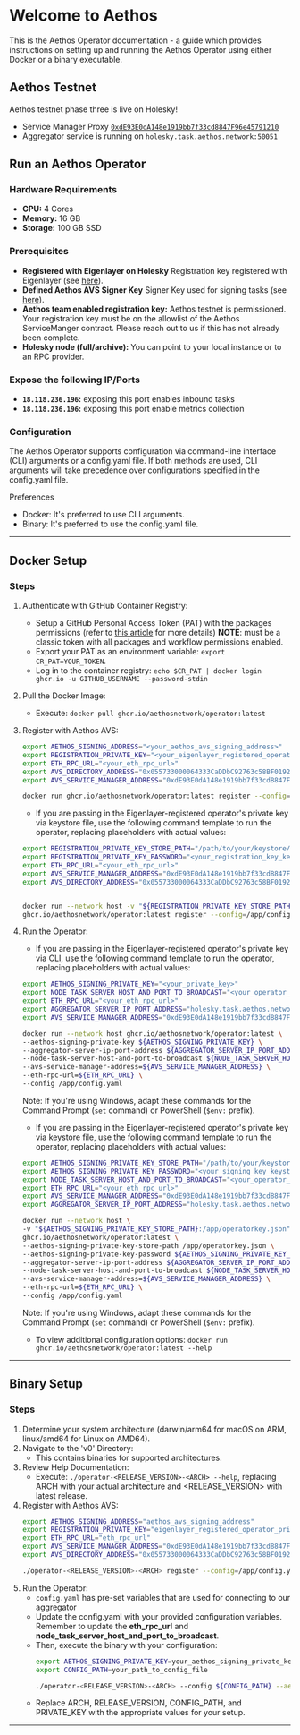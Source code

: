 # Welcome to Aethos
This is the Aethos Operator documentation - a guide which provides instructions on setting up and running the Aethos Operator using either Docker or a binary executable.

## Aethos Testnet
Aethos testnet phase three is live on Holesky!
- Service Manager Proxy [```0xdE93E0dA148e1919bb7f33cd8847F96e45791210```](https://holesky.etherscan.io/address/0xdE93E0dA148e1919bb7f33cd8847F96e45791210)
- Aggregator service is running on ```holesky.task.aethos.network:50051```

## Run an Aethos Operator

### Hardware Requirements
* **CPU:** 4 Cores
* **Memory:** 16 GB
* **Storage:** 100 GB SSD

### Prerequisites
* **Registered with Eigenlayer on Holesky** Registration key registered with Eigenlayer (see [here](https://docs.eigenlayer.xyz/eigenlayer/operator-guides/operator-installation)).
* **Defined Aethos AVS Signer Key** Signer Key used for signing tasks (see [here](https://docs.eigenlayer.xyz/eigenlayer/operator-guides/key-management/intro#eigenlayer)).
* **Aethos team enabled registration key:** Aethos testnet is permissioned. Your registration key must be on the allowlist of the Aethos ServiceManger contract. Please reach out to us if this has not already been complete.
* **Holesky node (full/archive):** You can point to your local instance or to an RPC provider.

### Expose the following IP/Ports
* **`18.118.236.196`:** exposing this port enables inbound tasks
* **`18.118.236.196`:** exposing this port enable metrics collection

### Configuration
The Aethos Operator supports configuration via command-line interface (CLI) arguments or a config.yaml file.
If both methods are used, CLI arguments will take precedence over configurations specified in the config.yaml file.

Preferences
* Docker: It's preferred to use CLI arguments.
* Binary: It's preferred to use the config.yaml file.

---
## Docker Setup
### Steps
1. Authenticate with GitHub Container Registry:
   * Setup a GitHub Personal Access Token (PAT) with the packages permissions (refer to [this article](https://docs.github.com/en/packages/working-with-a-github-packages-registry/working-with-the-container-registry) for more details) **NOTE**: must be a classic token with all packages and workflow permissions enabled.
   * Export your PAT as an environment variable: `export CR_PAT=YOUR_TOKEN`.
   * Log in to the container registry: `echo $CR_PAT | docker login ghcr.io -u GITHUB_USERNAME --password-stdin`
2. Pull the Docker Image:
   * Execute: `docker pull ghcr.io/aethosnetwork/operator:latest`
3. Register with Aethos AVS:
   ```sh 
   export AETHOS_SIGNING_ADDRESS="<your_aethos_avs_signing_address>"
   export REGISTRATION_PRIVATE_KEY="<your_eigenlayer_registered_operator_private_key>"
   export ETH_RPC_URL="<your_eth_rpc_url>"
   export AVS_DIRECTORY_ADDRESS="0x055733000064333CaDDbC92763c58BF0192fFeBf"
   export AVS_SERVICE_MANAGER_ADDRESS="0xdE93E0dA148e1919bb7f33cd8847F96e45791210"

   docker run ghcr.io/aethosnetwork/operator:latest register --config=/app/config.yaml --registration-private-key=${REGISTRATION_PRIVATE_KEY} --avs-directory-address=${AVS_DIRECTORY_ADDRESS} --aethos-signing-address=${AETHOS_SIGNING_ADDRESS} --avs-service-manager-address=${AVS_SERVICE_MANAGER_ADDRESS} --eth-rpc-url=${ETH_RPC_URL}
   ```

   * If you are passing in the Eigenlayer-registered operator's private key via keystore file, use the following command template to run the operator, replacing placeholders with actual values:
   ```sh
   export REGISTRATION_PRIVATE_KEY_STORE_PATH="/path/to/your/keystore/ecdsa_file.json"
   export REGISTRATION_PRIVATE_KEY_PASSWORD="<your_registration_key_keystore_password>"
   export ETH_RPC_URL="<your_eth_rpc_url>"
   export AVS_SERVICE_MANAGER_ADDRESS="0xdE93E0dA148e1919bb7f33cd8847F96e45791210"
   export AVS_DIRECTORY_ADDRESS="0x055733000064333CaDDbC92763c58BF0192fFeBf"


   docker run --network host -v "${REGISTRATION_PRIVATE_KEY_STORE_PATH}:/app/operatorkey.json"
   ghcr.io/aethosnetwork/operator:latest register --config=/app/config.yaml --registration-private-key-store-path ${REGISTRATION_PRIVATE_KEY_STORE_PATH} --registration-private-key-password ${REGISTRATION_PRIVATE_KEY_PASSWORD} --avs-directory-address=${AVS_DIRECTORY_ADDRESS} --aethos-signing-address=${AETHOS_SIGNING_ADDRESS} --avs-service-manager-address=${AVS_SERVICE_MANAGER_ADDRESS} --eth-rpc-url=${ETH_RPC_URL}
   ```
4. Run the Operator:
   * If you are passing in the Eigenlayer-registered operator's private key via CLI, use the following command template to run the operator, replacing placeholders with actual values:
   ```sh 
   export AETHOS_SIGNING_PRIVATE_KEY="<your_private_key>"
   export NODE_TASK_SERVER_HOST_AND_PORT_TO_BROADCAST="<your_operator_ip_addr_and_tasks_port>"
   export ETH_RPC_URL="<your_eth_rpc_url>"
   export AGGREGATOR_SERVER_IP_PORT_ADDRESS="holesky.task.aethos.network:50051"
   export AVS_SERVICE_MANAGER_ADDRESS="0xdE93E0dA148e1919bb7f33cd8847F96e45791210"

   docker run --network host ghcr.io/aethosnetwork/operator:latest \
   --aethos-signing-private-key ${AETHOS_SIGNING_PRIVATE_KEY} \
   --aggregator-server-ip-port-address ${AGGREGATOR_SERVER_IP_PORT_ADDRESS} \
   --node-task-server-host-and-port-to-broadcast ${NODE_TASK_SERVER_HOST_AND_PORT_TO_BROADCAST} \
   --avs-service-manager-address=${AVS_SERVICE_MANAGER_ADDRESS} \
   --eth-rpc-url=${ETH_RPC_URL} \
   --config /app/config.yaml
    ```
   Note: If you're using Windows, adapt these commands for the Command Prompt (`set` command) or PowerShell (`$env:` prefix).

   * If you are passing in the Eigenlayer-registered operator's private key via keystore file, use the following command template to run the operator, replacing placeholders with actual values:
   ```sh
   export AETHOS_SIGNING_PRIVATE_KEY_STORE_PATH="/path/to/your/keystore/ecdsa_file.json"
   export AETHOS_SIGNING_PRIVATE_KEY_PASSWORD="<your_signing_key_keystore_password>"
   export NODE_TASK_SERVER_HOST_AND_PORT_TO_BROADCAST="<your_operator_ip_addr_and_tasks_port>"
   export ETH_RPC_URL="<your_eth_rpc_url>"
   export AVS_SERVICE_MANAGER_ADDRESS="0xdE93E0dA148e1919bb7f33cd8847F96e45791210"
   export AGGREGATOR_SERVER_IP_PORT_ADDRESS="holesky.task.aethos.network:50051"

   docker run --network host \
   -v "${AETHOS_SIGNING_PRIVATE_KEY_STORE_PATH}:/app/operatorkey.json" \
   ghcr.io/aethosnetwork/operator:latest \
   --aethos-signing-private-key-store-path /app/operatorkey.json \
   --aethos-signing-private-key-password ${AETHOS_SIGNING_PRIVATE_KEY_PASSWORD} \
   --aggregator-server-ip-port-address ${AGGREGATOR_SERVER_IP_PORT_ADDRESS} \
   --node-task-server-host-and-port-to-broadcast ${NODE_TASK_SERVER_HOST_AND_PORT_TO_BROADCAST} \
   --avs-service-manager-address=${AVS_SERVICE_MANAGER_ADDRESS} \
   --eth-rpc-url=${ETH_RPC_URL} \
   --config /app/config.yaml
   ```
   Note: If you're using Windows, adapt these commands for the Command Prompt (`set` command) or PowerShell (`$env:` prefix).

   * To view additional configuration options: `docker run ghcr.io/aethosnetwork/operator:latest --help`

---

## Binary Setup

### Steps
1. Determine your system architecture (darwin/arm64 for macOS on ARM, linux/amd64 for Linux on AMD64).
2. Navigate to the 'v0' Directory:
   * This contains binaries for supported architectures.
3. Review Help Documentation:
   * Execute: `./operator-<RELEASE_VERSION>-<ARCH> --help`, replacing ARCH with your actual architecture and <RELEASE_VERSION> with latest release.
4. Register with Aethos AVS:
   ```sh 
   export AETHOS_SIGNING_ADDRESS="aethos_avs_signing_address"
   export REGISTRATION_PRIVATE_KEY="eigenlayer_registered_operator_private_key"
   export ETH_RPC_URL="eth_rpc_url"
   export AVS_SERVICE_MANAGER_ADDRESS="0xdE93E0dA148e1919bb7f33cd8847F96e45791210"
   export AVS_DIRECTORY_ADDRESS="0x055733000064333CaDDbC92763c58BF0192fFeBf"

   ./operator-<RELEASE_VERSION>-<ARCH> register --config=/app/config.yaml --aethos-signing-address=${AETHOS_SIGNING_ADDRESS} --registration-private-key=${REGISTRATION_PRIVATE_KEY} --eth-rpc-url=${ETH_RPC_URL}
   ```
5. Run the Operator:
   * ```config.yaml``` has pre-set variables that are used for connecting to our aggregator
   * Update the config.yaml with your provided configuration variables. Remember to update the **eth_rpc_url** and **node_task_server_host_and_port_to_broadcast**.
   * Then, execute the binary with your configuration:
      ```sh
      export AETHOS_SIGNING_PRIVATE_KEY=your_aethos_signing_private_key
      export CONFIG_PATH=your_path_to_config_file
     
      ./operator-<RELEASE_VERSION>-<ARCH> --config ${CONFIG_PATH} --aethos-signing-private-key ${AETHOS_SIGNING_PRIVATE_KEY}
      ```
   * Replace ARCH, RELEASE_VERSION, CONFIG_PATH, and PRIVATE_KEY with the appropriate values for your setup.
---